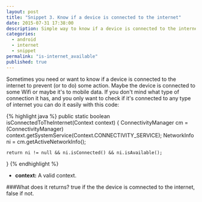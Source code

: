 ```yaml
---
layout: post
title: "Snippet 3. Know if a device is connected to the internet"
date: 2015-07-31 17:38:00
description: Simple way to know if a device is connected to the internet (Wifi or mobile data).
categories: 
  - android
  - internet
  - snippet
permalink: "is-internet_available"
published: true
---
```


Sometimes you need or want to know if a device is connected to the internet to prevent (or to do) some action. Maybe the device is connected to some Wifi or maybe it's to mobile data.
If you don't mind what type of connection it has, and you only want to check if it's connected to any type of internet you can do it easily with this code:

{% highlight java %}
public static boolean isConnectedToTheInternet(Context context) {
    ConnectivityManager cm = (ConnectivityManager) 
                           context.getSystemService(Context.CONNECTIVITY_SERVICE);
    NetworkInfo ni = cm.getActiveNetworkInfo();

    return ni != null && ni.isConnected() && ni.isAvailable();
}
{% endhighlight %}

- **context:** A valid context.

###What does it returns?
true if the the device is comnected to the internet, false if not.

